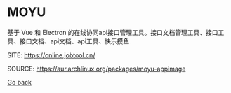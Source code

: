 # MOYU

 基于 Vue 和 Electron 的在线协同api接口管理工具。接口文档管理工具、接口工具、接口文档、api文档、api工具、快乐摸鱼

 SITE: https://online.jobtool.cn/

 SOURCE: https://aur.archlinux.org/packages/moyu-appimage

 [Go back](https://portable-linux-apps.github.io/apps.html)

